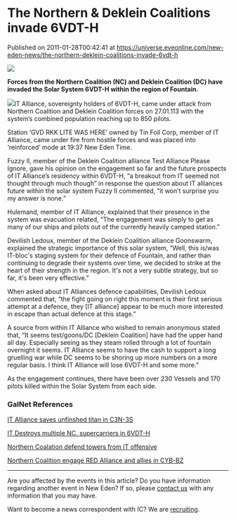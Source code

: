 # The Northern & Deklein Coalitions invade 6VDT-H
Published on 2011-01-28T00:42:41 at https://universe.eveonline.com/new-eden-news/the-northern-deklein-coalitions-invade-6vdt-h

![](http://www.eve-ic.net/media/assets/icarticlebanner.png)  
  
 **Forces from the Northern Coalition (NC) and Deklein Coalition (DC) have invaded the Solar System 6VDT-H within the region of Fountain.**   
  
[![](http://www.eve-ic.net/media/articles/4370/italliancestationwithin6vdt-himagethumb.png)](http://www.eve-ic.net/media/igbd/igbd.php?faction=ic&url=http%3A%2F%2Fwww.eve-ic.net%2Fmedia%2Farticles%2F4370%2Fitalliancestationwithin6vdt-himage.png)IT Alliance, sovereignty holders of 6VDT-H, came under attack from Northern Coalition and Deklein Coalition forces on 27.01.113 with the system’s combined population reaching up to 850 pilots.   
  
Station ‘GVD RKK LITE WAS HERE’ owned by Tin Foil Corp, member of IT Alliance, came under fire from hostile forces and was placed into ‘reinforced’ mode at 19:37 New Eden Time.   
  
Fuzzy II, member of the Deklein Coalition alliance Test Alliance Please Ignore, gave his opinion on the engagement so far and the future prospects of IT Alliance’s residency within 6VDT-H, “a breakout from IT seemed not thought through much though” in response the question about IT alliances future within the solar system Fuzzy II commented, “it won’t surprise you my answer is none.”   
  
Hulemand, member of IT Alliance, explained that their presence in the system was evacuation related, “The engagement was simply to get as many of our ships and pilots out of the currently heavily camped station.”   
  
Devilish Ledoux, member of the Deklein Coalition alliance Goonswarm, explained the strategic importance of this solar system, “Well, this is/was IT-bloc's staging system for their defence of Fountain, and rather than continuing to degrade their systems over time, we decided to strike at the heart of their strength in the region. It's not a very subtle strategy, but so far, it's been very effective.”   
  
When asked about IT Alliances defence capabilities, Devilish Ledoux commented that, “the fight going on right this moment is their first serious attempt at a defence, they [IT alliance] appear to be much more interested in escape than actual defence at this stage.”   
  
A source from within IT Alliance who wished to remain anonymous stated that, “It seems test/goons/DC [Deklein Coalition] have had the upper hand all day. Especially seeing as they steam rolled through a lot of fountain overnight it seems. IT Alliance seems to have the cash to support a long gruelling war while DC seems to be shoring up more numbers on a more regular basis. I think IT Alliance will lose 6VDT-H and some more.”   
  
As the engagement continues, there have been over 230 Vessels and 170 pilots killed within the Solar System from each side. 

### GalNet References

[IT Alliance saves unfinshed titan in C3N-3S](http://www.eveonline.com/news.asp?a=single&nid=4282&tid=7)

[IT Destroys multiple NC. supercarriers in 6VDT-H](http://www.eveonline.com/news.asp?a=single&nid=4215&tid=7)

[Northern Coalation defend towers from IT offensive](http://www.eveonline.com/news.asp?a=single&nid=4211&tid=7)

[Northern Coalition engage RED Alliance and allies in CYB-BZ](http://www.eveonline.com/news.asp?a=single&nid=4208&tid=7)

* * *

Are you affected by the events in this article? Do you have information regarding another event in New Eden? If so, please [contact us](http://www.eveonline.com/news.asp?a=submitrp) with any information that you may have.  
  
Want to become a news correspondent with IC? We are [recruiting](http://www.eveonline.com/isd.asp).
